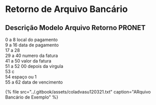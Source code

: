 # Retorno de Arquivo Bancário

## **Descrição Modelo Arquivo Retorno PRONET**

0 a 8 local do pagamento  
9 a 16 data de pagamento  
17 a 28  
29 a 40 numero da fatura  
41 a 50 valor da fatura  
51 a 52 00 depois da virgula  
53 c  
54 espaço ou 1  
55 a 62 data de vencimento

{% file src="../.gitbook/assets/coladvasu120321.txt" caption="ARquivo Bancário de Exemplo" %}



